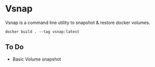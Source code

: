 # Vsnap

Vsnap is a command line utility to snapshot & restore docker volumes.

```
docker build . --tag vsnap:latest
```

## To Do

- Basic Volume snapshot

